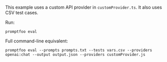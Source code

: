 This example uses a custom API provider in `customProvider.ts`. It also uses CSV test cases.

Run:

```
promptfoo eval
```

Full command-line equivalent:

```
promptfoo eval --prompts prompts.txt --tests vars.csv --providers openai:chat --output output.json --providers customProvider.js
```
